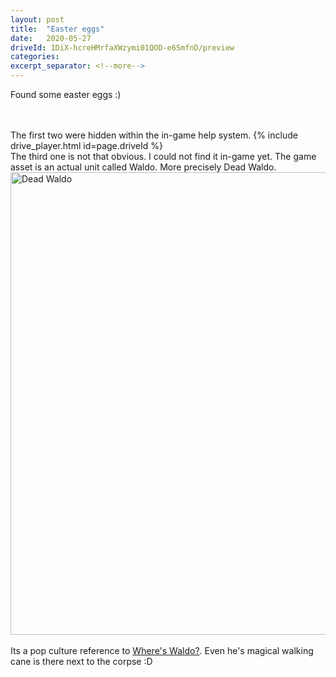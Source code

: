 ```yaml
---
layout: post
title:  "Easter eggs"
date:   2020-05-27
driveId: 1DiX-hcreHMrfaXWzymi01QOD-e6SmfnD/preview
categories:
excerpt_separator: <!--more-->
---
```

Found some easter eggs :)
<!--more-->
<br><br>
The first two were hidden within the in-game help system.
{% include drive_player.html id=page.driveId %}
<br>
The third one is not that obvious. I could not find it in-game yet. The game asset is an actual unit called Waldo. More precisely Dead Waldo.
<br><img src="{{ site.baseurl }}/assets/images/dead_waldo.jpg" alt="Dead Waldo" width="740"><br><br>
Its a pop culture reference to [Where's Waldo?](https://en.wikipedia.org/wiki/Where%27s_Wally%3F).
Even he's magical walking cane is there next to the corpse :D
